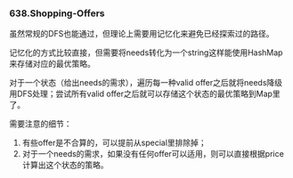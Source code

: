 ### 638.Shopping-Offers

虽然常规的DFS也能通过，但理论上需要用记忆化来避免已经探索过的路径。

记忆化的方式比较直接，但需要将needs转化为一个string这样能使用HashMap来存储对应的最优策略。

对于一个状态（给出needs的需求），遍历每一种valid offer之后就将needs降级用DFS处理；尝试所有valid offer之后就可以存储这个状态的最优策略到Map里了。

需要注意的细节：
1. 有些offer是不合算的，可以提前从special里排除掉；
2. 对于一个needs的需求，如果没有任何offer可以适用，则可以直接根据price计算出这个状态的策略。
